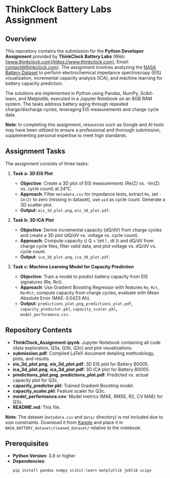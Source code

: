 # ThinkClock Battery Labs Assignment

## Overview
This repository contains the submission for the **Python Developer Assignment** provided by **ThinkClock Battery Labs** (Web: [www.thinkclock.com](https://www.thinkclock.com), Email: [contact@thinkclock.com](mailto:contact@thinkclock.com)). The assignment involves analyzing the [NASA Battery Dataset](https://www.kaaale.com/datasets/patrickfleith/nasa-battery-dataset/data) to perform electrochemical impedance spectroscopy (EIS) visualization, incremental capacity analysis (ICA), and machine learning for battery capacity prediction.

The solutions are implemented in Python using Pandas, NumPy, Scikit-learn, and Matplotlib, executed in a Jupyter Notebook on an 8GB RAM system. The tasks address battery aging through repeated charge/discharge cycles, leveraging EIS measurements and charge cycle data.

**Note**: In completing this assignment, resources such as Google and AI tools may have been utilized to ensure a professional and thorough submission, supplementing personal expertise to meet high standards.

## Assignment Tasks
The assignment consists of three tasks:

1. **Task a: 3D EIS Plot**
   - **Objective**: Create a 3D plot of EIS measurements (Re(Z) vs. -Im(Z) vs. cycle count) at 24°C.
   - **Approach**: Filter `metadata.csv` for impedance tests, extract `Re`, set `-Im(Z)` to zero (missing in dataset), use `uid` as cycle count. Generate a 3D scatter plot.
   - **Output**: `eis_3d_plot.png`, `eis_3d_plot.pdf`.

2. **Task b: 3D ICA Plot**
   - **Objective**: Derive incremental capacity (dQ/dV) from charge cycles and create a 3D plot (dQ/dV vs. voltage vs. cycle count).
   - **Approach**: Compute capacity (\( Q = \int I \, dt \)) and dQ/dV from charge cycle files, filter valid data, and plot voltage vs. dQ/dV vs. cycle count.
   - **Output**: `ica_3d_plot.png`, `ica_3d_plot.pdf`.

3. **Task c: Machine Learning Model for Capacity Prediction**
   - **Objective**: Train a model to predict battery capacity from EIS signatures (Re, Rct).
   - **Approach**: Use Gradient Boosting Regressor with features `Re`, `Rct`, `Re+Rct`, compute capacity from charge cycles, evaluate with Mean Absolute Error (MAE: 0.0423 Ah).
   - **Output**: `predictions_plot.png`, `predictions_plot.pdf`, `capacity_predictor.pkl`, `capacity_scaler.pkl`, `model_performance.csv`.

## Repository Contents
- **ThinkClock_Assignment.ipynb**: Jupyter Notebook containing all code (data exploration, Q3a, Q3b, Q3c) and plot visualizations.
- **submission.pdf**: Compiled LaTeX document detailing methodology, plots, and results.
- **eis_3d_plot.png**, **eis_3d_plot.pdf**: 3D EIS plot for Battery B0005.
- **ica_3d_plot.png**, **ica_3d_plot.pdf**: 3D ICA plot for Battery B0005.
- **predictions_plot.png**, **predictions_plot.pdf**: Predicted vs. actual capacity plot for Q3c.
- **capacity_predictor.pkl**: Trained Gradient Boosting model.
- **capacity_scaler.pkl**: Feature scaler for Q3c.
- **model_performance.csv**: Model metrics (MAE, RMSE, R2, CV MAE) for Q3c.
- **README.md**: This file.

**Note**: The dataset (`metadata.csv` and `data/` directory) is not included due to size constraints. Download it from [Kaggle](https://www.kaaale.com/datasets/patrickfleith/nasa-battery-dataset/data) and place it in `NASA_BATTERY_dataset/cleaned_dataset/` relative to the notebook.

## Prerequisites
- **Python Version**: 3.8 or higher
- **Dependencies**:
  ```bash
  pip install pandas numpy scikit-learn matplotlib joblib scipy

